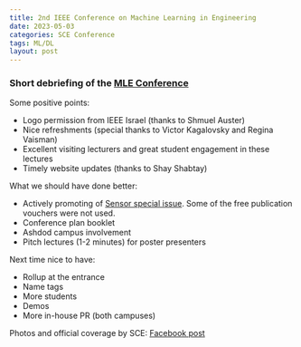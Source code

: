 ```yaml
---
title: 2nd IEEE Conference on Machine Learning in Engineering
date: 2023-05-03 
categories: SCE Conference
tags: ML/DL
layout: post
---
```


### Short debriefing of the [MLE Conference](https://en.sce.ac.il/news/mle_2023_conference)

Some positive points:
* Logo permission from IEEE Israel (thanks to Shmuel Auster)
* Nice refreshments (special thanks to Victor Kagalovsky and Regina Vaisman)
* Excellent visiting lecturers and great student engagement in these lectures
* Timely website updates (thanks to Shay Shabtay) 

What we should have done better:
* Actively promoting of [Sensor special issue](https://www.mdpi.com/journal/sensors/special_issues/E7RBRQ027K). Some of the free publication vouchers were not used.
* Conference plan booklet
* Ashdod campus involvement
* Pitch lectures (1-2 minutes) for poster presenters

Next time nice to have:
* Rollup at the entrance
* Name tags
* More students
* Demos
* More in-house PR (both campuses)

Photos and official coverage by SCE: [Facebook post](https://www.facebook.com/SCE.Bsc/posts/pfbid0YtBdVnLMFF3QW2PUPEhWU3VV2DABrBB96svTN2vbmkurvVJFUzfkHexyuDqx8Bwyl)